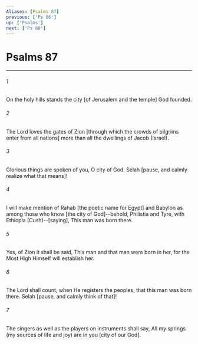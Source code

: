 ```yaml
---
Aliases: [Psalms 87]
previous: ['Ps 86']
up: ['Psalms']
next: ['Ps 88']
---
```

# Psalms 87

***














###### 1 






On the holy hills stands the city [of Jerusalem and the temple] God founded. 













###### 2 






The Lord loves the gates of Zion [through which the crowds of pilgrims enter from all nations] more than all the dwellings of Jacob (Israel). 













###### 3 






Glorious things are spoken of you, O city of God. Selah [pause, and calmly realize what that means]! 













###### 4 






I will make mention of Rahab [the poetic name for Egypt] and Babylon as among those who know [the city of God]--behold, Philistia and Tyre, with Ethiopia (Cush)--[saying], This man was born there. 













###### 5 






Yes, of Zion it shall be said, This man and that man were born in her, for the Most High Himself will establish her. 













###### 6 






The Lord shall count, when He registers the peoples, that this man was born there. Selah [pause, and calmly think of that]! 













###### 7 






The singers as well as the players on instruments shall say, All my springs (my sources of life and joy) are in you [city of our God].
